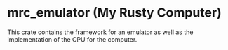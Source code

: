 # mrc_emulator (My Rusty Computer)

This crate contains the framework for an emulator as well as the implementation of the CPU for the computer. 
